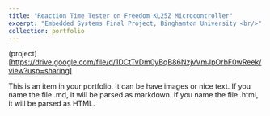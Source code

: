 ```yaml
---
title: "Reaction Time Tester on Freedom KL25Z Microcontroller"
excerpt: "Embedded Systems Final Project, Binghamton University <br/>"
collection: portfolio
---
```


(project)[https://drive.google.com/file/d/1DCtTvDm0yBqB86NzjvVmJpOrbF0wReek/view?usp=sharing]

This is an item in your portfolio. It can be have images or nice text. If you name the file .md, it will be parsed as markdown. If you name the file .html, it will be parsed as HTML. 
